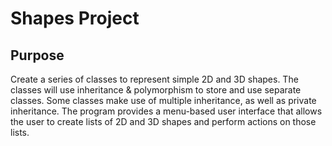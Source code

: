 # Shapes Project

## Purpose
Create a series of classes to represent simple 2D and 3D
shapes. The classes will use inheritance & polymorphism to store and use separate classes.
Some classes make use of multiple inheritance, as well as private inheritance. The program 
provides a menu-based user interface that allows the user to create lists of 2D and 3D shapes
and perform actions on those lists.
